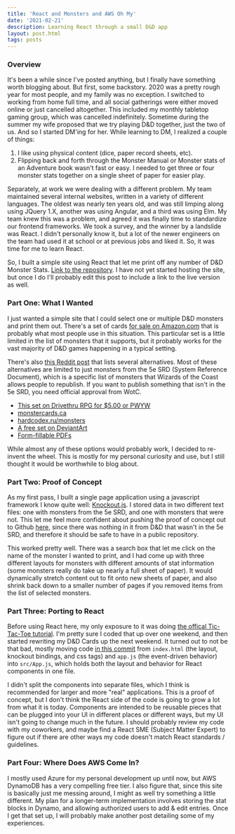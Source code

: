 ```yaml
---
title: 'React and Monsters and AWS Oh My'
date: '2021-02-21'
description: Learning React through a small D&D app
layout: post.html
tags: posts
---
```


### Overview

It's been a while since I've posted anything, but I finally have something worth blogging about. But first, some backstory. 2020 was a pretty rough year for most people, and my family was no exception. I switched to working from home full time, and all social gatherings were either moved online or just cancelled altogether. This included my monthly tabletop gaming group, which was cancelled indefinitely. Sometime during the summer my wife proposed that we try playing D&D together, just the two of us. And so I started DM'ing for her. While learning to DM, I realized a couple of things:
1. I like using physical content (dice, paper record sheets, etc).
2. Flipping back and forth through the Monster Manual or Monster stats of an Adventure book wasn't fast or easy. I needed to get three or four monster stats together on a single sheet of paper for easier play.

Separately, at work we were dealing with a different problem. My team maintained several internal websites, written in a variety of different languages. The oldest was nearly ten years old, and was still limping along using JQuery 1.X, another was using Angular, and a third was using Elm. My team knew this was a problem, and agreed it was finally time to standardize our frontend frameworks. We took a survey, and the winner by a landslide was React. I didn't personally know it, but a lot of the newer engineers on the team had used it at school or at previous jobs and liked it. So, it was time for me to learn React.

So, I built a simple site using React that let me print off any number of D&D Monster Stats. [Link to the repository](https://github.com/johnsiddoway/dnd-cards). I have not yet started hosting the site, but once I do I'll probably edit this post to include a link to the live version as well.

### Part One: What I Wanted

I just wanted a simple site that I could select one or multiple D&D monsters and print them out. There's a set of cards [for sale on Amazon.com](https://smile.amazon.com/dp/B07KJFS9VM) that is probably what most people use in this situation. This particular set is a little limited in the list of monsters that it supports, but it probably works for the vast majority of D&D games happening in a typical setting.

There's also [this Reddit post](https://www.reddit.com/r/DMAcademy/comments/8i5ngw/monster_stats_cards/) that lists several alternatives. Most of these alternatives are limited to just monsters from the 5e SRD (System Reference Document), which is a specific list of monsters that Wizards of the Coast allows people to republish. If you want to publish something that isn't in the 5e SRD, you need official approval from WotC.

* [This set on Drivethru RPG for $5.00 or PWYW](https://www.drivethrurpg.com/product/205572)
* [monstercards.ca](http://monstercards.ca/)
* [hardcodex.ru/monsters](http://hardcodex.ru/monsters/)
* [A free set on DeviantArt](https://www.deviantart.com/almega-3/gallery/58595208/dnd-5e-monster-cards)
* [Form-fillable PDFs](https://www.thearcanelibrary.com/collections/all/products/fillable-monster-cards)

While almost any of these options would probably work, I decided to re-invent the wheel. This is mostly for my personal curiosity and use, but I still thought it would be worthwhile to blog about.

### Part Two: Proof of Concept

As my first pass, I built a single page application using a javascript framework I know quite well: [Knockout.js](https://knockoutjs.com/). I stored data in two different text files: one with monsters from the 5e SRD, and one with monsters that were not. This let me feel more confident about pushing the proof of concept out to Github [here](https://github.com/johnsiddoway/dnd-cards/tree/93a50c16f11092bcc791188b2674817691fbd042), since there was nothing in it from D&D that wasn't in the 5e SRD, and therefore it should be safe to have in a public repository.

This worked pretty well. There was a search box that let me click on the name of the monster I wanted to print, and I had come up with three different layouts for monsters with different amounts of stat information (some monsters really do take up nearly a full sheet of paper). It would dynamically stretch content out to fit onto new sheets of paper, and also shrink back down to a smaller number of pages if you removed items from the list of selected monsters.

### Part Three: Porting to React

Before using React here, my only exposure to it was doing [the offical Tic-Tac-Toe tutorial](https://reactjs.org/tutorial/tutorial.html). I'm pretty sure I coded that up over one weekend, and then started rewriting my D&D Cards up the next weekend. It turned out to not be that bad, mostly moving code [in this commit](https://github.com/johnsiddoway/dnd-cards/commit/5b946c9d886017e252502380e326a29a97b9d622) from `index.html` (the layout, knockout bindings, and css tags) and `app.js` (the event-driven behavior) into `src/App.js`, which holds both the layout and behavior for React components in one file.

I didn't split the components into separate files, which I think is recommended for larger and more "real" applications. This is a proof of concept, but I don't think the React side of the code is going to grow a lot from what it is today. Components are intended to be reusable pieces that can be plugged into your UI in different places or different ways, but my UI isn't going to change much in the future. I should probably review my code with my coworkers, and maybe find a React SME (Subject Matter Expert) to figure out if there are other ways my code doesn't match React standards / guidelines.

### Part Four: Where Does AWS Come In?

I mostly used Azure for my personal development up until now, but AWS DynamoDB has a very compelling free tier. I also figure that, since this site is basically just me messing around, I might as well try something a little different. My plan for a longer-term implementation involves storing the stat blocks in Dynamo, and allowing authorized users to add & edit entries. Once I get that set up, I will probably make another post detailing some of my experiences.